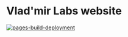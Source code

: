 # Vlad'mir Labs website
[![pages-build-deployment](https://github.com/vladmirlabs/vladmirlabs.github.io/actions/workflows/pages/pages-build-deployment/badge.svg)](https://github.com/vladmirlabs/vladmirlabs.github.io/actions/workflows/pages/pages-build-deployment)<br />
